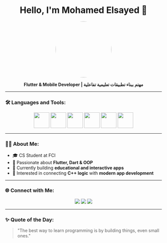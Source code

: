 <h1 align="center">Hello, I'm Mohamed Elsayed 👋</h1>
<p align="center">
  <img src="https://i.ibb.co/nqfvYnq6/460824246-2305995099746499-634155927861194479-n-1.png" width="180" style="border-radius:50%" />
</p>
<p align="center">
  <b>Flutter & Mobile Developer | مهتم ببناء تطبيقات تعليمية تفاعلية</b>
</p>

---

### 🛠️ Languages and Tools:
<p align="center">
  <img src="https://cdn.jsdelivr.net/gh/devicons/devicon/icons/cplusplus/cplusplus-original.svg" width="50"/>
  <img src="https://cdn.jsdelivr.net/gh/devicons/devicon/icons/csharp/csharp-original.svg" width="50"/>
  <img src="https://cdn.jsdelivr.net/gh/devicons/devicon/icons/dart/dart-original.svg" width="50"/>
  <img src="https://cdn.jsdelivr.net/gh/devicons/devicon/icons/flutter/flutter-original.svg" width="50"/>
  <img src="https://cdn.jsdelivr.net/gh/devicons/devicon/icons/firebase/firebase-plain.svg" width="50"/>
  <img src="https://cdn.jsdelivr.net/gh/devicons/devicon/icons/git/git-original.svg" width="50"/>
</p>

---

### 👨‍💻 About Me:
- 🎓 CS Student at FCI
- 💙 Passionate about **Flutter, Dart & OOP**
- 🚀 Currently building **educational and interactive apps**
- 🧠 Interested in connecting **C++ logic** with **modern app development**

---

### 🌐 Connect with Me:
<p align="center">
  <a href="mailto:moo2244a@gmail.com"><img src="https://img.shields.io/badge/Gmail-D14836?style=for-the-badge&logo=gmail&logoColor=white"></a>
  <a href="https://www.linkedin.com/in/mohamed-sayed-6317ba34b"><img src="https://img.shields.io/badge/LinkedIn-0077b5?style=for-the-badge&logo=linkedin&logoColor=white"></a>
  <a href="https://www.facebook.com/mhmd.alsydhsn.5565352"><img src="https://img.shields.io/badge/Facebook-1877f2?style=for-the-badge&logo=facebook&logoColor=white"></a>
</p>

---

### ✨ Quote of the Day:
> "The best way to learn programming is by building things, even small ones."
